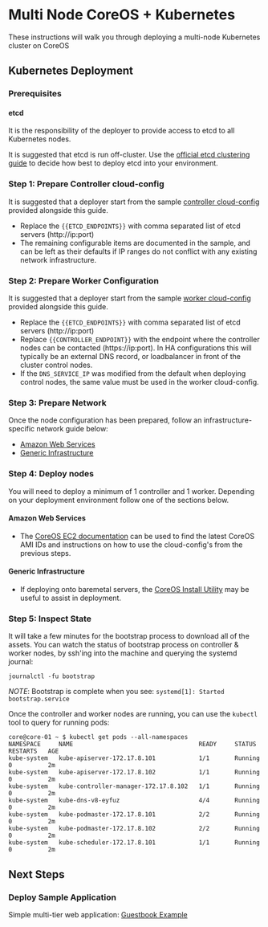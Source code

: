 # Multi Node CoreOS + Kubernetes

These instructions will walk you through deploying a multi-node Kubernetes cluster on CoreOS

## Kubernetes Deployment

### Prerequisites

#### etcd

It is the responsibility of the deployer to provide access to etcd to all Kubernetes nodes.

It is suggested that etcd is run off-cluster.
Use the [official etcd clustering guide](https://coreos.com/etcd/docs/latest/clustering.html) to decide how best to deploy etcd into your environment.

### Step 1: Prepare Controller cloud-config

It is suggested that a deployer start from the sample [controller cloud-config](../../cloud-config/controller-cloud-config.yaml) provided alongside this guide.

* Replace the `{{ETCD_ENDPOINTS}}` with comma separated list of etcd servers (http://ip:port)
* The remaining configurable items are documented in the sample, and can be left as their defaults if IP ranges do not conflict with any existing network infrastructure.

### Step 2: Prepare Worker Configuration

It is suggested that a deployer start from the sample [worker cloud-config](../../cloud-config/worker-cloud-config.yaml) provided alongside this guide.

* Replace the `{{ETCD_ENDPOINTS}}` with comma separated list of etcd servers (http://ip:port)
* Replace `{{CONTROLLER_ENDPOINT}}` with the endpoint where the controller nodes can be contacted (https://ip:port). In HA configurations this will typically be an external DNS record, or loadbalancer in front of the cluster control nodes.
* If the `DNS_SERVICE_IP` was modified from the default when deploying control nodes, the same value must be used in the worker cloud-config.

### Step 3: Prepare Network

Once the node configuration has been prepared, follow an infrastructure-specific network guide below:

* [Amazon Web Services](aws-network.md)
* [Generic Infrastructure](generic-network.md)

### Step 4: Deploy nodes

You will need to deploy a minimum of 1 controller and 1 worker. Depending on your deployment environment follow one of the sections below.

#### Amazon Web Services

* The [CoreOS EC2 documentation](https://coreos.com/os/docs/latest/booting-on-ec2.html) can be used to find the latest CoreOS AMI IDs and instructions on how to use the cloud-config's from the previous steps.

#### Generic Infrastructure

* If deploying onto baremetal servers, the [CoreOS Install Utility](https://coreos.com/os/docs/latest/installing-to-disk.html) may be useful to assist in deployment.

### Step 5: Inspect State

It will take a few minutes for the bootstrap process to download all of the assets. You can watch the status of bootstrap process on controller & worker nodes, by ssh'ing into the machine and querying the systemd journal:

```
journalctl -fu bootstrap
```

*NOTE*: Bootstrap is complete when you see: `systemd[1]: Started bootstrap.service`

Once the controller and worker nodes are running, you can use the `kubectl` tool to query for running pods:

```
core@core-01 ~ $ kubectl get pods --all-namespaces
NAMESPACE     NAME                                   READY     STATUS    RESTARTS   AGE
kube-system   kube-apiserver-172.17.8.101            1/1       Running   0          2m
kube-system   kube-apiserver-172.17.8.102            1/1       Running   0          2m
kube-system   kube-controller-manager-172.17.8.102   1/1       Running   0          2m
kube-system   kube-dns-v8-eyfuz                      4/4       Running   0          2m
kube-system   kube-podmaster-172.17.8.101            2/2       Running   0          2m
kube-system   kube-podmaster-172.17.8.102            2/2       Running   0          2m
kube-system   kube-scheduler-172.17.8.101            1/1       Running   0          2m
```

## Next Steps

### Deploy Sample Application

Simple multi-tier web application: [Guestbook Example](http://kubernetes.io/v1.0/examples/guestbook-go/README.html)

